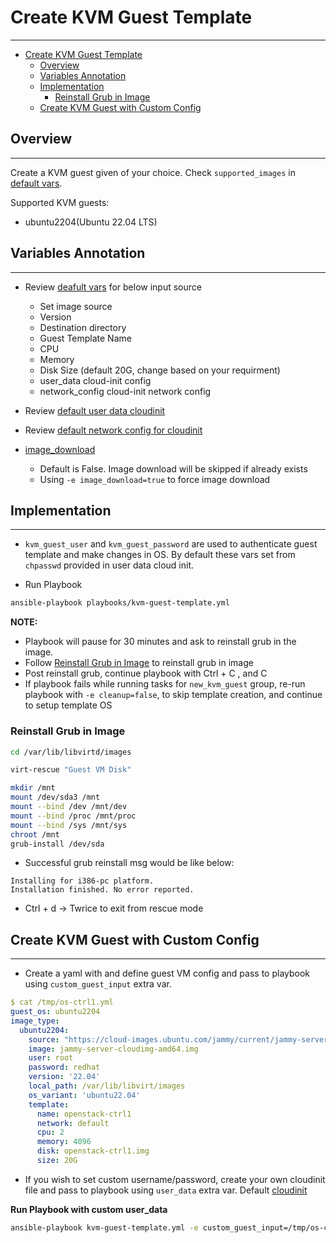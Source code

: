 # Create KVM Guest Template
***

- [Create KVM Guest Template](#create-kvm-guest-template)
  - [Overview](#overview)
  - [Variables Annotation](#variables-annotation)
  - [Implementation](#implementation)
    - [Reinstall Grub in Image](#reinstall-grub-in-image)
  - [Create KVM Guest with Custom Config](#create-kvm-guest-with-custom-config)

## Overview
***
Create a KVM guest given of your choice. Check `supported_images` in [default vars](./defaults/main.yml).

Supported KVM guests:
- ubuntu2204(Ubuntu 22.04 LTS)

## Variables Annotation
***
- Review [deafult vars](./defaults/main.yml) for below input source
    - Set image source
    - Version
    - Destination directory
    - Guest Template Name
    - CPU
    - Memory
    - Disk Size (default 20G, change based on your requirment)
    - user_data cloud-init config
    - network_config cloud-init network config
- Review [default user data cloudinit](./files/cloud-init/user-data.yml)
- Review [default network config for cloudinit](./files/cloud-init/network-config.yml)

- [image_download](./create-kvm-guest/defaults/main.yml)
    - Default is False. Image download will be skipped if already exists
    - Using `-e image_download=true` to force image download

## Implementation
***

- `kvm_guest_user` and `kvm_guest_password` are used to authenticate guest template and make changes in OS. By default these vars set from `chpasswd` provided in user data cloud init.

- Run Playbook
```bash
ansible-playbook playbooks/kvm-guest-template.yml
```

**NOTE:** 
- Playbook will pause for 30 minutes and ask to reinstall grub in the image.
- Follow [Reinstall Grub in Image](#reinstall-grub-in-image) to reinstall grub in image
- Post reinstall grub, continue playbook with Ctrl + C , and C
- If playbook fails while running tasks for `new_kvm_guest` group, re-run playbook with `-e cleanup=false`, to skip template creation, and continue to setup template OS

### Reinstall Grub in Image
```bash
cd /var/lib/libvirtd/images

virt-rescue "Guest VM Disk"

mkdir /mnt
mount /dev/sda3 /mnt
mount --bind /dev /mnt/dev
mount --bind /proc /mnt/proc
mount --bind /sys /mnt/sys
chroot /mnt
grub-install /dev/sda
```

* Successful grub reinstall msg would be like below:
```
Installing for i386-pc platform.
Installation finished. No error reported.
```

* Ctrl + d -> Twrice to exit from rescue mode


## Create KVM Guest with Custom Config
***
- Create a yaml with and define guest VM config and pass to playbook using `custom_guest_input` extra var.

```yaml
$ cat /tmp/os-ctrl1.yml
guest_os: ubuntu2204
image_type:
  ubuntu2204:
    source: "https://cloud-images.ubuntu.com/jammy/current/jammy-server-cloudimg-amd64.img"
    image: jammy-server-cloudimg-amd64.img
    user: root
    password: redhat
    version: '22.04'
    local_path: /var/lib/libvirt/images
    os_variant: 'ubuntu22.04'
    template:
      name: openstack-ctrl1
      network: default
      cpu: 2
      memory: 4096
      disk: openstack-ctrl1.img
      size: 20G
```
- If you wish to set custom username/password, create your own cloudinit file and pass to playbook using `user_data` extra var. Default [cloudinit](./files/cloud-init/user-data.yml)

**Run Playbook with custom user_data**
```bash
ansible-playbook kvm-guest-template.yml -e custom_guest_input=/tmp/os-ctrl1.yml [-e user_data=/tmp/user-data.yml]
```